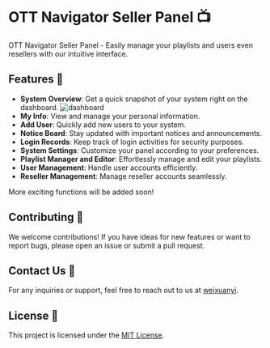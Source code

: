 # OTT Navigator Seller Panel 📺

OTT Navigator Seller Panel - Easily manage your playlists and users even resellers with our intuitive interface.

## Features 🚀

- **System Overview**: Get a quick snapshot of your system right on the dashboard.
  ![dashboard](https://github.com/devrtex/ott-seller-panel/assets/106234691/79e821df-a458-4c14-8b2b-84119bfe7dc0)
- **My Info**: View and manage your personal information.
- **Add User**: Quickly add new users to your system.
- **Notice Board**: Stay updated with important notices and announcements.
- **Login Records**: Keep track of login activities for security purposes.
- **System Settings**: Customize your panel according to your preferences.
- **Playlist Manager and Editor**: Effortlessly manage and edit your playlists.
- **User Management**: Handle user accounts efficiently.
- **Reseller Management**: Manage reseller accounts seamlessly.

More exciting functions will be added soon!

## Contributing 🤝

We welcome contributions! If you have ideas for new features or want to report bugs, please open an issue or submit a pull request.

## Contact Us 📧

For any inquiries or support, feel free to reach out to us at [weixuanyi](https://t.me/weixuanyi).

## License 📜

This project is licensed under the [MIT License](LICENSE).

